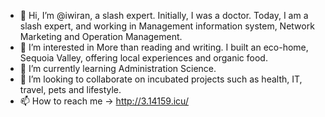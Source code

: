 



- 👋 Hi, I’m @iwiran, a slash expert. Initially, I was a doctor. Today, I am a slash expert, and working in Management information system, Network Marketing and Operation Management.
- 👀 I’m interested in More than reading and writing. I built an eco-home, Sequoia Valley, offering local experiences and organic food.
- 🌱 I’m currently learning Administration Science.
- 💞️ I’m looking to collaborate on incubated projects such as health, IT, travel, pets and lifestyle.
- 📫 How to reach me -> http://3.14159.icu/

<!---
iwiran/iwiran is a ✨ special ✨ repository because its `README.md` (this file) appears on your GitHub profile.
You can click the Preview link to take a look at your changes.
--->
